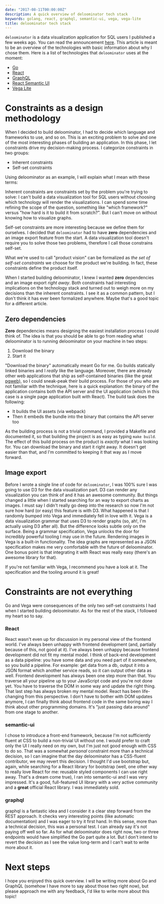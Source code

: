```yaml
---
date: "2017-08-11T00:00:00Z"
description: A quick overview of deloominator tech stack
keywords: golang, react, graphql, semantic-ui, vega, vega-lite
title: deloominator tech stack
---
```


`deloominator` is a data visualization application for SQL users I published a
few weeks ago. You can read the announcement
[here](/deloominator-a-data-visualization-tool-for-sql-users). This article is
meant to be an overview of the technologies with basic information about why I
chose them. Here is a list of technologies that `deloominator` uses at the
moment:

- [Go](https://golang.org)
- [React](https://facebook.github.io/react)
- [GraphQL](http://graphql.org/)
- [React Semantic UI](https://react.semantic-ui.com/)
- [Vega Lite](https://vega.github.io/vega-lite-1/)

# Constraints as a design methodology

When I decided to build deloominator, I had to decide which language and
frameworks to use, and so on. This is an exciting problem to solve and one of
the most interesting phases of building an application. In this phase, I let
constraints drive my decision-making process. I categorize constraints in two
groups:

- Inherent constraints
- Self-set constraints

Using deloominator as an example, I will explain what I mean with these terms:

Inherent constraints are constraints set by the problem you're trying to solve:
I can't build a data visualization tool for SQL users without choosing which
technology will render the visualizations. I can spend some time refining the
scope of the question, something like "which framework?" versus "how hard is it
to build it from scratch?". But I can't move on without knowing how to visualize
graphs.

Self-set constraints are more interesting because we define them for ourselves.
I decided that `deloominator` had to have **zero** dependencies and an image
export feature from the start. A data visualization tool doesn't require you to
solve those two problems, therefore I call those constrains self-set.

What we're used to call "product vision" can be formalized as _the set of
self-set constraints_ we choose for the product we're building. In fact, these
constraints define the product itself.

When I started building deloominator, I knew I wanted **zero** dependencies and
an image export _right away_. Both constraints had interesting implications on
the technology stack and turned out to weigh more on my decisions than the
inherent constraints. I see it as a common pattern, but I don't think it has
ever been formalized anywhere. Maybe that's a good topic for a different
article.

## Zero dependencies

**Zero** dependencies means designing the easiest installation process I could
think of. The idea is that you should be able to go from reading what
deloominator is to running deloominator on your machine in two steps:

1. Download the binary
2. Start it

"Download the binary" automatically meant Go for me. Go builds statically linked
binaries and I _really_ like the language. Moreover, there are already other web
applications that ship as self-contained binaries (like the great
[pgweb](https://github.com/sosedoff/pgweb)), so I could sneak-peak their build
process. For those of you who are not familiar with the technique, here is a
quick explanation: the binary of the application contains both the API server
and the UI application (which in this case is a single page application built
with React). The build task does the following:

- It builds the UI assets (via webpack)
- Then it embeds the bundle into the binary that contains the API server too

As the building process is not a trivial command, I provided a Makefile and
documented it, so that building the project is as easy as typing `make build`.
The effect of this build process on the product is _exactly_ what I was looking
for. You can download the binary and start it right away. It doesn't get easier
than that, and I'm committed to keeping it that way as I move forward.

## Image export

Before I wrote a single line of code for `deloominator`, I was 100% sure I was
going to use D3 for the data visualization part. D3 can render any visualization
you can think of and it has an awesome community. But things changed a little
when I started searching for an way to export charts as images. I must say I
didn't really go deep into the research so now I'm not sure how hard (or easy)
this feature is with D3. What happened is that I randomly bumped into Vega and
immediately fell in love with it. Vega is a data visualization grammar that uses
D3 to render graphs (so, ah!, I'm actually using D3 after all). But the
difference looks subtle only on the surface. Being a grammar specification, Vega
unlocks the door for incredibly powerful tooling I may use in the future.
Rendering images in Vega is a built-in functionality. The idea graphs are
represented as a JSON specification makes me very comfortable with the future of
deloominator. One bonus point is that integrating it with React was really easy
(there's an awesome library for that).

If you're not familiar with Vega, I recommend you have a look at it. The
specification and the tooling around it is great!

# Constraints are not everything

Go and Vega were consequences of the only two self-set constraints I had when I
started building deloominator. As for the rest of the stack, I followed my heart
so to say.

### React

React wasn't even up for discussion in my personal view of the frontend world.
I've always been unhappy with frontend development (and, partially because of
this, not good at it). I've always been unhappy because frontend development did
not fit my mental model. I think of back-end development as a data pipeline: you
have some data and you need part of it somewhere, so you build a pipeline. For
example: get data from a db, output it into a JSON format which another service
reads, so it can output other data as well. Frontend development has always been
one step more than that. You traverse all your pipeline up to your JavaScript
code and you're not done yet. You have to traverse the DOM in some way and
update the right thing. That last step has always broken my mental model. React
has been life-changing from this perspective. I don't have to bother with DOM
updates anymore, I can finally think about frontend code in the same boring way
I think about other programming domains. It's "just passing data around" from
one stage to another.

### semantic-ui

I chose to introduce a front-end framework, because I'm not sufficiently fluent
at CSS to build a non-trivial UI without one. I would prefer to craft only the
UI I really need on my own, but I'm just not good enough with CSS to do so. That
was a somewhat _personal_ constraint more than a technical decision, so I can
imagine that the day deloominator has a CSS-fluent contributor, we may revert
this decision. I thought I'd use bootstrap but, again, while searching for a
React library for bootstrap (well, one other way to really love React for me:
reusable styled components I can use right away. That's a dream come true), I
ran into semantic-ui and I was very impressed. It's a good, full-featured UI
library with a very active community and a **great** official React library. I
was immediately sold.

### graphql

graphql is a fantastic idea and I consider it a clear step forward from the REST
approach. It checks very interesting points (like automatic documentation) and I
was eager to try it first hand. In this sense, more than a technical decision,
this was a personal test. I can already say it's not paying off well so far. As
for what deloominator does right now, two or three endpoints would have
simplified the Go part quite a lot. But I don't intend to revert the decision as
I see the value long-term and I can't wait to write more about it.

# Next steps

I hope you enjoyed this quick overview. I will be writing more about Go and
GraphQL (somehow I have more to say about those two right now), but please
approach me with any feedback, I'd like to write more about this topic!

